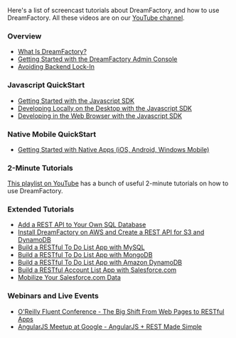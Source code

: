 Here's a list of screencast tutorials about DreamFactory, and how to use DreamFactory. All these videos are on our [YouTube channel](https://www.youtube.com/user/dreamfactorysoftware/playlists).

### Overview 

* [What Is DreamFactory?](https://www.youtube.com/embed/EmfUwV0aGd4?vq=hd720)
* [Getting Started with the DreamFactory Admin Console](https://www.youtube.com/embed/SRtAZ7Rt4A8?vq=hd720)
* [Avoiding Backend Lock-In](https://www.youtube.com/embed/JGiTltbiLgs?vq=hd720)

### Javascript QuickStart

* [Getting Started with the Javascript SDK](https://www.youtube.com/embed/T6Q8KhOZ3Gw?vq=hd720)
* [Developing Locally on the Desktop with the Javascript SDK](https://www.youtube.com/embed/HssvT7bzaJs?vq=hd720)
* [Developing in the Web Browser with the Javascript SDK](https://www.youtube.com/embed/ko_1dIkj2Bo?vq=hd720)

### Native Mobile QuickStart
 
* [Getting Started with Native Apps (iOS, Android, Windows Mobile)](https://www.youtube.com/embed/Dg9ZF6I_-gc?vq=hd720)

### 2-Minute Tutorials

[This playlist on YouTube](https://www.youtube.com/playlist?list=PL2nQn3mpqAp6GKFAab0HROrZXZHeXMdPh) has a bunch of useful 2-minute tutorials on how to use DreamFactory.

### Extended Tutorials

* [Add a REST API to Your Own SQL Database](https://www.youtube.com/embed/0S4EtXsyGHU?vq=hd720)
* [Install DreamFactory on AWS and Create a REST API for S3 and DynamoDB](https://www.youtube.com/embed/HqBJl62MKmY?vq=hd720)
* [Build a RESTful To Do List App with MySQL](https://www.youtube.com/embed/C07KOLuNwxQ?vq=hd720)
* [Build a RESTful To Do List App with MongoDB](https://www.youtube.com/embed/1In7dtbyUO8?vq=hd720)
* [Build a RESTful To Do List App with Amazon DynamoDB](https://www.youtube.com/embed/Rn91F__CfUo?vq=hd720)
* [Build a RESTful Account List App with Salesforce.com](https://www.youtube.com/embed/IyqNPeLeo50?vq=hd720)
* [Mobilize Your Salesforce.com Data](https://www.youtube.com/embed/gbDXAm7ZVvE?vq=hd720)

### Webinars and Live Events

* [O'Reilly Fluent Conference - The Big Shift From Web Pages to RESTful Apps](https://www.youtube.com/embed/K9kUzuNsNIs)
* [AngularJS Meetup at Google - AngularJS + REST Made Simple](https://www.youtube.com/embed/aGHzqwQU06g)